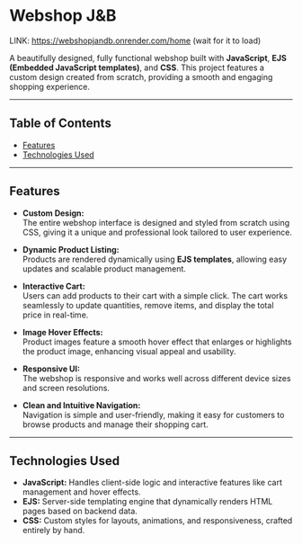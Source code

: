 # Webshop J&B

LINK: https://webshopjandb.onrender.com/home (wait for it to load)

A beautifully designed, fully functional webshop built with **JavaScript**, **EJS (Embedded JavaScript templates)**, and **CSS**. This project features a custom design created from scratch, providing a smooth and engaging shopping experience.

---

## Table of Contents

- [Features](#features)  
- [Technologies Used](#technologies-used)   

---

## Features

- **Custom Design:**  
  The entire webshop interface is designed and styled from scratch using CSS, giving it a unique and professional look tailored to user experience.

- **Dynamic Product Listing:**  
  Products are rendered dynamically using **EJS templates**, allowing easy updates and scalable product management.

- **Interactive Cart:**  
  Users can add products to their cart with a simple click. The cart works seamlessly to update quantities, remove items, and display the total price in real-time.

- **Image Hover Effects:**  
  Product images feature a smooth hover effect that enlarges or highlights the product image, enhancing visual appeal and usability.

- **Responsive UI:**  
  The webshop is responsive and works well across different device sizes and screen resolutions.

- **Clean and Intuitive Navigation:**  
  Navigation is simple and user-friendly, making it easy for customers to browse products and manage their shopping cart.

---

## Technologies Used

- **JavaScript:** Handles client-side logic and interactive features like cart management and hover effects.  
- **EJS:** Server-side templating engine that dynamically renders HTML pages based on backend data.  
- **CSS:** Custom styles for layouts, animations, and responsiveness, crafted entirely by hand.  
